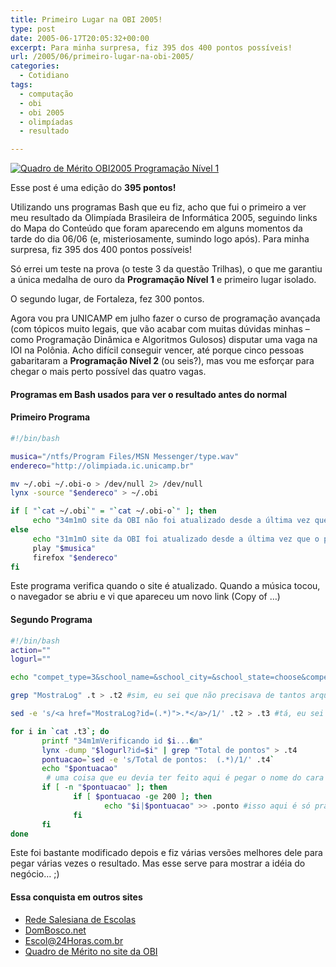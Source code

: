 ```yaml
---
title: Primeiro Lugar na OBI 2005!
type: post
date: 2005-06-17T20:05:32+00:00
excerpt: Para minha surpresa, fiz 395 dos 400 pontos possíveis!
url: /2005/06/primeiro-lugar-na-obi-2005/
categories:
  - Cotidiano
tags:
  - computação
  - obi
  - obi 2005
  - olimpíadas
  - resultado

---
```

[<img src="https://i0.wp.com/farm1.staticflickr.com/15/20324573_9a04423e14.jpg?resize=500%2C340&ssl=1" alt="Quadro de Mérito OBI2005 Programação Nível 1" data-recalc-dims="1" />][1]

Esse post é uma edição do **395 pontos!**

Utilizando uns programas Bash que eu fiz, acho que fui o primeiro a ver meu resultado da Olimpíada Brasileira de Informática 2005, seguindo links do Mapa do Conteúdo que foram aparecendo em alguns momentos da tarde do dia 06/06 (e, misteriosamente, sumindo logo após). Para minha surpresa, fiz 395 dos 400 pontos possíveis!

Só errei um teste na prova (o teste 3 da questão Trilhas), o que me garantiu a única medalha de ouro da **Programação Nível 1** e primeiro lugar isolado.

O segundo lugar, de Fortaleza, fez 300 pontos.

Agora vou pra UNICAMP em julho fazer o curso de programação avançada (com tópicos muito legais, que vão acabar com muitas dúvidas minhas – como Programação Dinâmica e Algoritmos Gulosos) disputar uma vaga na IOI na Polônia. Acho difícil conseguir vencer, até porque cinco pessoas gabaritaram a **Programação Nível 2** (ou seis?), mas vou me esforçar para chegar o mais perto possível das quatro vagas.

#### Programas em Bash usados para ver o resultado antes do normal

<div>
  <h4>
    Primeiro Programa
  </h4>

  ```bash
#!/bin/bash

musica="/ntfs/Program Files/MSN Messenger/type.wav"
endereco="http://olimpiada.ic.unicamp.br"

mv ~/.obi ~/.obi-o > /dev/null 2> /dev/null
lynx -source "$endereco" > ~/.obi

if [ "`cat ~/.obi`" = "`cat ~/.obi-o`" ]; then
       echo "34m1mO site da OBI não foi atualizado desde a última vez que o programa foi executado.�m"
else
       echo "31m1mO site da OBI foi atualizado desde a última vez que o programa foi executado!�m"
       play "$musica"
       firefox "$endereco"
fi
```

  <p>
    Este programa verifica quando o site é atualizado. Quando a música tocou, o navegador se abriu e vi que apareceu um novo link (Copy of …)
  </p>
</div>

#### Segundo Programa

```bash
#!/bin/bash
action=""
logurl=""

echo "compet_type=3&school_name=&school_city=&school_state=choose&compet_name=&order=compet_id&batch_size=10000&show=Consulta" | lynx -source -post-data "$action" > .t

grep "MostraLog" .t > .t2 #sim, eu sei que não precisava de tantos arquivos

sed -e 's/<a href="MostraLog?id=(.*)">.*</a>/1/' .t2 > .t3 #tá, eu sei que eu devia ter usado [0-9]+ mas não é necessário

for i in `cat .t3`; do
       printf "34m1mVerificando id $i...�m"
       lynx -dump "$logurl?id=$i" | grep "Total de pontos" > .t4
       pontuacao=`sed -e 's/Total de pontos:  (.*)/1/' .t4`
       echo "$pontuacao"
        # uma coisa que eu devia ter feito aqui é pegar o nome do cara (.t2 | grep $i | sed...)
       if [ -n "$pontuacao" ]; then
              if [ $pontuacao -ge 200 ]; then
                     echo "$i|$pontuacao" >> .ponto #isso aqui é só pra eu ver quem é certinho
              fi
       fi
done
```

Este foi bastante modificado depois e fiz várias versões melhores dele para pegar várias vezes o resultado. Mas esse serve para mostrar a idéia do negócio… ;)

#### Essa conquista em outros sites

  * [Rede Salesiana de Escolas][2]
  * [DomBosco.net][3]
  * [Escol@24Horas.com.br][4]
  * [Quadro de Mérito no site da OBI][5]

 [1]: http://www.flickr.com/photos/tiago/20324573/ "Quadro de Mérito OBI2005 Programação Nível 1 por Tiago Madeira, no Flickr"
 [2]: http://www.portalsalesianas.com.br/noticiasinst/noticias_fma292.asp
 [3]: http://www.dombosco.net/index.asp?SECAO=4&SUBSECAO=16&EDITORIA=379
 [4]: http://www4.escola24h.com.br/cf/patio/aco-popup.cfm?ac_codigo=43012&status=55505F5F46
 [5]: http://olimpiada.ic.unicamp.br/res_prelim/programacao/FormConsultaClassifProg
